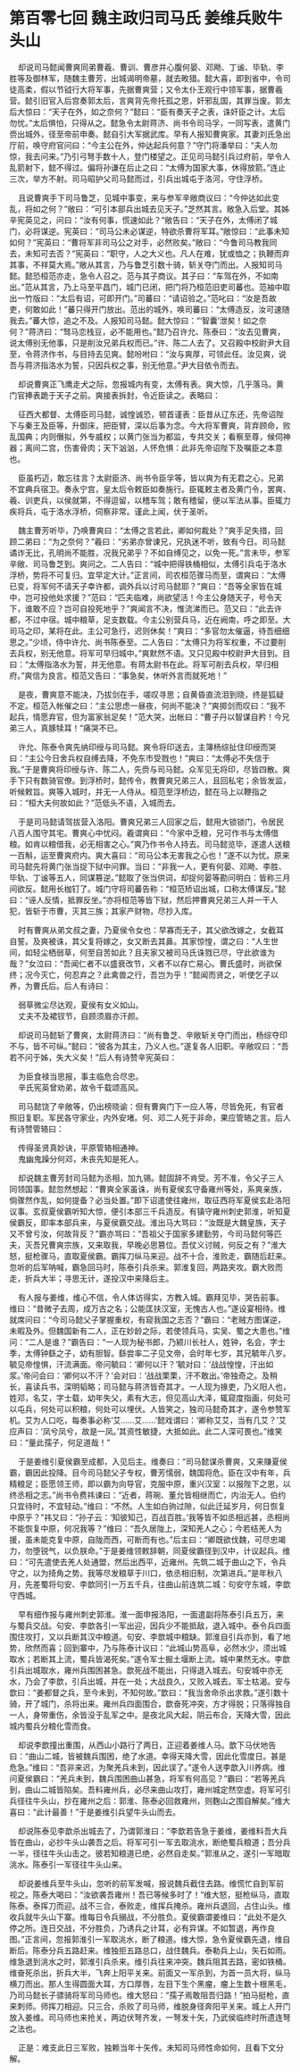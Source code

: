 # 第百零七回 魏主政归司马氏 姜维兵败牛头山

&nbsp;&nbsp;&nbsp;&nbsp;却说司马懿闻曹爽同弟曹羲、曹训、曹彦并心腹何晏、邓飏、丁谧、毕轨、李胜等及御林军，随魏主曹芳，出城谒明帝墓，就去畋猎。懿大喜，即到省中，令司徒高柔，假以节钺行大将军事，先据曹爽营；又令太仆王观行中领军事，据曹羲营。懿引旧官入后宫奏郭太后，言爽背先帝托孤之恩，奸邪乱国，其罪当废。郭太后大惊曰：“天子在外，如之奈何？”懿曰：“臣有奏天子之表，诛奸臣之计。太后勿忧。”太后惧怕，只得从之。懿急令太尉蒋济、尚书令司马孚，一同写表，遣黄门赍出城外，径至帝前申奏。懿自引大军据武库。早有人报知曹爽家。其妻刘氏急出厅前，唤守府官问曰：“今主公在外，仲达起兵何意？”守门将潘举曰：“夫人勿惊，我去问来。”乃引弓弩手数十人，登门楼望之。正见司马懿引兵过府前，举令人乱箭射下，懿不得过。偏将孙谦在后止之曰：“太傅为国家大事，休得放箭。”连止三次，举方不射。司马昭护父司马懿而过，引兵出城屯于洛河，守住浮桥。

&nbsp;&nbsp;&nbsp;&nbsp;且说曹爽手下司马鲁芝，见城中事变，来与参军辛敞商议曰：“今仲达如此变乱，将如之何？”敞曰：“可引本部兵出城去见天子。”芝然其言。敞急入后堂。其姊辛宪英见之，问曰：“汝有何事，慌速如此？”敞告曰：“天子在外，太傅闭了城门，必将谋逆。宪英曰：“司马公未必谋逆，特欲杀曹将军耳。”敞惊曰：“此事未知如何？”宪英曰：“曹将军非司马公之对手，必然败矣。”敞曰：“今鲁司马教我同去，未知可去否？”宪英曰：“职守，人之大义也。凡人在难，犹或恤之；执鞭而弃其事，不祥莫大焉。”敞从其言，乃与鲁芝引数十骑，斩关夺门而出。人报知司马懿。懿恐桓范亦走，急令人召之。范与其子商议。其子曰：“车驾在外，不如南出。”范从其言，乃上马至平昌门，城门已闭，把门将乃桓范旧吏司蕃也。范袖中取出一竹版曰：“太后有诏，可即开门。”司蕃曰：“请诏验之。”范叱曰：“汝是吾故吏，何敢如此！”蕃只得开门放出。范出的城外，唤司蕃曰：“太傅造反，汝可速随我去。”蕃大惊，追之不及。人报知司马懿。懿大惊曰：“‘智囊’泄矣！如之奈何？”蒋济曰：“驽马恋栈豆，必不能用也。”懿乃召许允、陈泰曰：“汝去见曹爽，说太傅别无他事，只是削汝兄弟兵权而已。”许、陈二人去了。又召殿中校尉尹大目至，令蒋济作书，与目持去见爽。懿吩咐曰：“汝与爽厚，可领此任。汝见爽，说吾与蒋济指洛水为誓，只因兵权之事，别无他意。”尹大目依令而去。

&nbsp;&nbsp;&nbsp;&nbsp;却说曹爽正飞鹰走犬之际，忽报城内有变，太傅有表。爽大惊，几乎落马。黄门官捧表跪于天子之前。爽接表拆封，令近臣读之。表略曰：

&nbsp;&nbsp;&nbsp;&nbsp;征西大都督、太傅臣司马懿，诚惶诚恐，顿首谨表：臣昔从辽东还，先帝诏陛下与秦王及臣等，升御床，把臣臂，深以后事为念。今大将军曹爽，背弃顾命，败乱国典；内则僭拟，外专威权；以黄门张当为都监，专共交关；看察至尊，候伺神器；离间二宫，伤害骨肉；天下汹汹，人怀危惧：此非先帝诏陛下及嘱臣之本意也。

&nbsp;&nbsp;&nbsp;&nbsp;臣虽朽迈，敢忘往言？太尉臣济、尚书令臣孚等，皆以爽为有无君之心，兄弟不宜典兵宿卫。奏永宁宫，皇太后令敕臣如奏施行。臣辄敕主者及黄门令，罢爽、羲、训吏兵，以侯就第，不得逗留，以稽车驾；敢有稽留，便以军法从事。臣辄力疾将兵，屯于洛水浮桥，伺察非常。谨此上闻，伏于圣听。

&nbsp;&nbsp;&nbsp;&nbsp;魏主曹芳听毕，乃唤曹爽曰：“太傅之言若此，卿如何裁处？”爽手足失措，回顾二弟曰：“为之奈何？”羲曰：“劣弟亦曾谏兄，兄执迷不听，致有今日。司马懿谲诈无比，孔明尚不能胜，况我兄弟乎？不如自缚见之，以免一死。”言未毕，参军辛敞、司马鲁芝到。爽问之。二人告曰：“城中把得铁桶相似，太傅引兵屯于洛水浮桥，势将不可复归。宜早定大计。”正言间，司农桓范骤马而至，谓爽曰：“太傅已变，将军何不请天子幸许都，调外兵以讨司马懿耶？”爽曰：“吾等全家皆在城中，岂可投他处求援？”范曰：“匹夫临难，尚欲望活！今主公身随天子，号令天下，谁敢不应？岂可自投死地乎？”爽闻言不决，惟流涕而已。范又曰：“此去许都，不过中宿。城中粮草，足支数载。今主公别营兵马，近在阙南，呼之即至。大司马之印，某将在此。主公可急行，迟则休矣！”爽曰：“多官勿太催逼，待吾细细思之。”少顷，侍中许允、尚书陈泰至。二人告曰：“太傅只为将军权重，不过要削去兵权，别无他意。将军可早归城中。”爽默然不语。又只见殿中校尉尹大目到。目曰：“太傅指洛水为誓，并无他意。有蒋太尉书在此。将军可削去兵权，早归相府。”爽信为良言。桓范又告曰：“事急矣，休听外言而就死地！”

&nbsp;&nbsp;&nbsp;&nbsp;是夜，曹爽意不能决，乃拔剑在手，嗟叹寻思；自黄昏直流泪到晓，终是狐疑不定。桓范入帐催之曰：“主公思虑一昼夜，何尚不能决？”爽掷剑而叹曰：“我不起兵，情愿弃官，但为富家翁足矣！”范大哭，出帐曰：“曹子丹以智谋自矜！今兄弟三人，真豚犊耳！”痛哭不已。

&nbsp;&nbsp;&nbsp;&nbsp;许允、陈泰令爽先纳印绶与司马懿。爽令将印送去，主簿杨综扯住印绶而哭曰：“主公今日舍兵权自缚去降，不免东市受戮也！”爽曰：“太傅必不失信于我。”于是曹爽将印绶与许、陈二人，先赍与司马懿。众军见无将印，尽皆四散。爽手下只有数骑官僚。到浮桥时，懿传令，教曹爽兄弟三人，且回私宅；余皆发监，听候敕旨。爽等入城时，并无一人侍从。桓范至浮桥边，懿在马上以鞭指之曰：“桓大夫何故如此？”范低头不语，入城而去。

&nbsp;&nbsp;&nbsp;&nbsp;于是司马懿请驾拔营入洛阳。曹爽兄弟三人回家之后，懿用大锁锁门，令居民八百人围守其宅。曹爽心中忧闷。羲谓爽曰：“今家中乏粮，兄可作书与太傅借粮。如肯以粮借我，必无相害之心。”爽乃作书令人持去。司马懿览毕，遂遣人送粮一百斛，运至曹爽府内。爽大喜曰：“司马公本无害我之心也！”遂不以为忧。原来司马懿先将黄门张当捉下狱中问罪。当曰：“非我一人，更有何晏、邓飏、李胜、毕轨、丁谧等五人，同谋篡逆。”懿取了张当供词，却捉何晏等勘问明白：皆称三月间欲反。懿用长枷钉了。城门守将司蕃告称：“桓范矫诏出城，口称太傅谋反。”懿曰：“诬人反情，抵罪反坐。”亦将桓范等皆下狱，然后押曹爽兄弟三人并一干人犯，皆斩于市曹，灭其三族；其家产财物，尽抄入库。

&nbsp;&nbsp;&nbsp;&nbsp;时有曹爽从弟文叔之妻，乃夏侯令女也：早寡而无子，其父欲改嫁之，女截耳自誓。及爽被诛，其父复将嫁之，女又断去其鼻。其家惊惶，谓之曰：“人生世间，如轻尘栖弱草，何至自苦如此？且夫家又被司马氏诛戮已尽，守此欲谁为哉？”女泣曰：“吾闻仁者不以盛衰改节，义者不以存亡易心。曹氏盛时，尚欲保终；况今灭亡，何忍弃之？此禽兽之行，吾岂为乎！”懿闻而贤之，听使乞子以养，为曹氏后。后人有诗曰：

&nbsp;&nbsp;&nbsp;&nbsp;弱草微尘尽达观，夏侯有女义如山。<br>
&nbsp;&nbsp;&nbsp;&nbsp;丈夫不及裙钗节，自顾须眉亦汗颜。<br>

&nbsp;&nbsp;&nbsp;&nbsp;却说司马懿斩了曹爽，太尉蒋济曰：“尚有鲁芝、辛敞斩关夺门而出，杨综夺印不与，皆不可纵。”懿曰：“彼各为其主，乃义人也。”遂复各人旧职。辛敞叹曰：“吾若不问于姊，失大义矣！”后人有诗赞辛宪英曰：

&nbsp;&nbsp;&nbsp;&nbsp;为臣食禄当思报，事主临危合尽忠。<br>
&nbsp;&nbsp;&nbsp;&nbsp;辛氏宪英曾劝弟，故令千载颂高风。<br>

&nbsp;&nbsp;&nbsp;&nbsp;司马懿饶了辛敞等，仍出榜晓谕：但有曹爽门下一应人等，尽皆免死，有官者照旧复职。军民各守家业，内外安堵。何、邓二人死于非命，果应管辂之言。后人有诗赞管辂曰：

&nbsp;&nbsp;&nbsp;&nbsp;传得圣贤真妙诀，平原管辂相通神。<br>
&nbsp;&nbsp;&nbsp;&nbsp;鬼幽鬼躁分何邓，未丧先知是死人。<br>

&nbsp;&nbsp;&nbsp;&nbsp;却说魏主曹芳封司马懿为丞相，加九锡。懿固辞不肯受。芳不准，令父子三人同领国事。懿忽然想起：“曹爽全家虽诛，尚有夏侯玄守备雍州等处，系爽亲族，倘骤然作乱，如何提备？必当处置。”即下诏遣使往雍州，取征西将军夏侯玄赴洛阳议事。玄叔夏侯霸听知大惊，便引本部三千兵造反。有镇守雍州刺史郭淮，听知夏侯霸反，即率本部兵来，与夏侯霸交战。淮出马大骂曰：“汝既是大魏皇族，天子又不曾亏汝，何故背反？”霸亦骂曰：“吾祖父于国家多建勤劳，今司马懿何等匹夫，灭吾兄曹爽宗族，又来取我，早晚必思篡位。吾仗义讨贼，何反之有？”淮大怒，挺枪骤马，直取夏侯霸。霸挥刀纵马来迎。战不十合，淮败走，霸随后赶来。忽听的后军呐喊，霸急回马时，陈泰引兵杀来。郭淮复回，两路夹攻。霸大败而走，折兵大半；寻思无计，遂投汉中来降后主。

&nbsp;&nbsp;&nbsp;&nbsp;有人报与姜维，维心不信，令人体访得实，方教入城。霸拜见毕，哭告前事。维曰：“昔微子去周，成万古之名；公能匡扶汉室，无愧古人也。”遂设宴相待。维就席问曰：“今司马懿父子掌握重权，有窥我国之志否？”霸曰：“老贼方图谋逆，未暇及外。但魏国新有二人，正在妙龄之际，若使领兵马，实吴、蜀之大患也。”维问：“二人是谁？”霸告曰：“一人现为秘书郎，乃颍川长社人，姓钟，名会，字士季，太傅钟繇之子，幼有胆智。繇尝率二子见文帝，会时年七岁，其兄毓年八岁。毓见帝惶惧，汗流满面。帝问毓曰：‘卿何以汗？’毓对曰：‘战战惶惶，汗出如浆。’帝问会曰：‘卿何以不汗？’会对曰：‘战战栗栗，汗不敢出。’帝独奇之。及稍长，喜读兵书，深明韬略；司马懿与蒋济皆奇其才。一人现为掾吏，乃义阳人也，姓邓，名艾，字士载，幼年失父，素有大志，但见高山大泽，辄窥度指画，何处可以屯兵，何处可以积粮，何处可以埋伏。人皆笑之，独司马懿奇其才，遂令参赞军机。艾为人口吃，每奏事必称‘艾……艾……’懿戏谓曰：‘卿称艾艾，当有几艾？’艾应声曰：‘凤兮凤兮，故是一凤。’其资性敏捷，大抵如此。此二人深可畏也。”维笑曰：“量此孺子，何足道哉！”

&nbsp;&nbsp;&nbsp;&nbsp;于是姜维引夏侯霸至成都，入见后主。维奏曰：“司马懿谋杀曹爽，又来赚夏侯霸，霸因此投降。目今司马懿父子专权，曹芳懦弱，魏国将危。臣在汉中有年，兵精粮足；臣愿领王师，即以霸为向导官，克服中原，重兴汉室：以报陛下之恩，以终丞相之志。”尚书令费祎谏曰：“近者，蒋琬、董允皆相继而亡，内治无人。伯约只宜待时，不宜轻动。”维曰：“不然。人生如白驹过隙，似此迁延岁月，何日恢复中原乎？”祎又曰：“孙子云：‘知彼知己，百战百胜。’我等皆不如丞相远甚，丞相尚不能恢复中原，何况我等？”维曰：“吾久居陇上，深知羌人之心；今若结羌人为援，虽未能克复中原，自陇而西，可断而有也。”后主曰：“卿既欲伐魏，可尽忠竭力，勿堕锐气，以负朕命。”于是姜维领敕辞朝，同夏侯霸径到汉中，计议起兵。维曰：“可先遣使去羌人处通盟，然后出西平，近雍州。先筑二城于曲山之下，令兵守之，以为掎角之势。我等尽发粮草于川口，依丞相旧制，次第进兵。”是年秋八月，先差蜀将句安、李歆同引一万五千兵，往曲山前连筑二城：句安守东城，李歆守西城。

&nbsp;&nbsp;&nbsp;&nbsp;早有细作报与雍州刺史郭淮。淮一面申报洛阳，一面遣副将陈泰引兵五万，来与蜀兵交战。句安、李歆各引一军出迎，因兵少不能抵敌，退入城中。泰令兵四面围住攻打，又以兵断其汉中粮道。句安、李歆城中粮缺。郭淮自引兵亦到，看了地势，欣然而喜；回到寨中，乃与陈泰计议曰：“此城山势高阜，必然水少，须出城取水；若断其上流，蜀兵皆渴死矣。”遂令军士掘土堰断上流。城中果然无水。李歆引兵出城取水，雍州兵围困甚急。歆死战不能出，只得退入城去。句安城中亦无水，乃会了李歆，引兵出城，并在一处；大战良久，又败入城去。军士枯渴。安与歆曰：“姜都督之兵，至今未到，不知何故。”歆曰：“我当舍命杀出求救。”遂引数十骑，开了城门，杀将出来。雍州兵四面围合，歆奋死冲突，方才得脱；只落得独自一人，身带重伤，余皆没于乱军之中。是夜北风大起，阴云布合，天降大雪，因此城内蜀兵分粮化雪而食。

&nbsp;&nbsp;&nbsp;&nbsp;却说李歆撞出重围，从西山小路行了两日，正迎着姜维人马。歆下马伏地告曰：“曲山二城，皆被魏兵围困，绝了水道。幸得天降大雪，因此化雪度日。甚是危急。”维曰：“吾非来迟，为聚羌兵未到，因此误了。”遂令人送李歆入川养病。维问夏侯霸曰：“羌兵未到，魏兵围困曲山甚急，将军有何高见？”霸曰：“若等羌兵到，曲山二城皆陷矣。吾料雍州兵，必尽来曲山攻打，雍州城定然空虚。将军可引兵径往牛头山，抄在雍州之后：郭淮、陈泰必回救雍州，则麴山之围自解矣。”维大喜曰：“此计最善！”于是姜维引兵望牛头山而去。

&nbsp;&nbsp;&nbsp;&nbsp;却说陈泰见李歆杀出城去了，乃谓郭淮曰：“李歆若告急于姜维，姜维料吾大兵皆在曲山，必抄牛头山袭吾之后。将军可引一军去取洮水，断绝蜀兵粮道；吾分兵一半，径往牛头山击之。彼若知粮道已绝，必然自走矣。”郭淮从之，遂引一军暗取洮水。陈泰引一军径往牛头山来。

&nbsp;&nbsp;&nbsp;&nbsp;却说姜维兵至牛头山，忽听的前军发喊，报说魏兵截住去路。维慌忙自到军前视之。陈泰大喝曰：“汝欲袭吾雍州！吾已等候多时了！”维大怒，挺枪纵马，直取陈泰。泰挥刀而迎。战不三合，泰败走，维挥兵掩杀。雍州兵退回，占住山头。维收兵就牛头山下寨。维每日令兵搦战，不分胜负。夏侯霸谓姜维曰：“此处不是久停之所。连日交战，不分胜负，乃诱兵之计耳，必有异谋。不如暂退，再作良图。”正言间，忽报郭淮引一军取洮水，断了粮道。维大惊，急令夏侯霸先退，维自断后。陈泰分兵五路赶来。维独拒五路总口，战住魏兵。泰勒兵上山，矢石如雨。维急退到洮水之时，郭淮引兵杀来。维引兵往来冲突。魏兵阻其去路，密如铁桶。维奋死杀出，折兵大半，飞奔上阳平关来。前面又一军杀到，为首一员大将，纵马横刀而出。那人生得圆面大耳，方口厚唇，左目下生个黑瘤，瘤上生数十根黑毛，乃司马懿长子骠骑将军司马师也。维大怒曰：“孺子焉敢阻吾归路！”拍马挺枪，直来刺师。师挥刀相迎。只三合，杀败了司马师，维脱身径奔阳平关来。城上人开门放入姜维。司马师也来抢关，两边伏弩齐发，一弩发十矢，乃武侯临终时所遗连弩之法也。

&nbsp;&nbsp;&nbsp;&nbsp;正是：难支此日三军败，独赖当年十矢传。未知司马师性命如何，且看下文分解。
